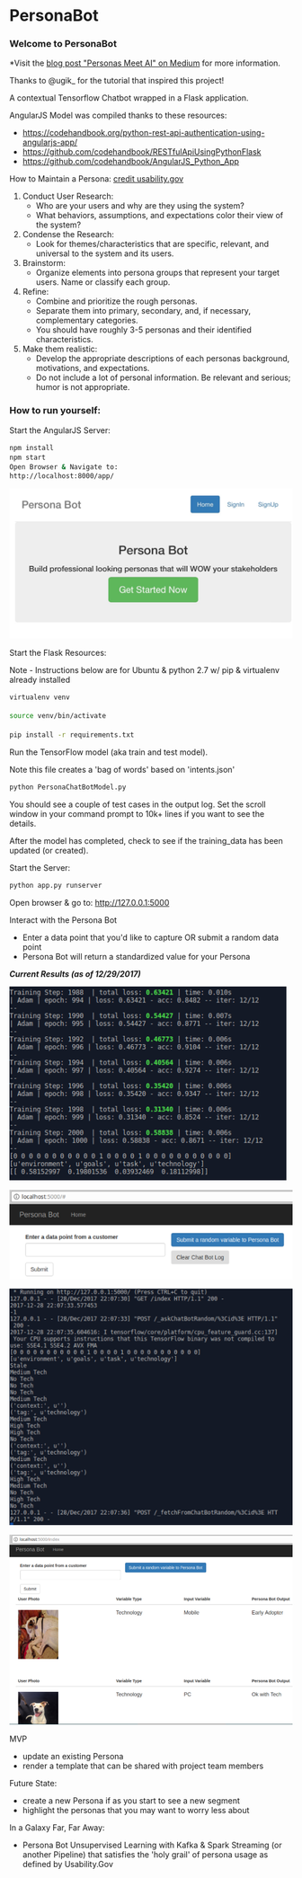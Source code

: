 # PersonaBot
### Welcome to PersonaBot

*Visit the [blog post "Personas Meet AI" on Medium](https://medium.com/@jmadden4/persona-development-meets-ai-9bf2603351d8) for more information. 

Thanks to @ugik_ for the tutorial that inspired this project!

A contextual Tensorflow Chatbot wrapped in a Flask application.

AngularJS Model was compiled thanks to these resources:
* https://codehandbook.org/python-rest-api-authentication-using-angularjs-app/
* https://github.com/codehandbook/RESTfulApiUsingPythonFlask
* https://github.com/codehandbook/AngularJS_Python_App
 

How to Maintain a Persona: [credit usability.gov](https://usability.gov/how-to-and-tools/methods/personas.html)

1) Conduct User Research:
	* Who are your users and why are they using the system? 
	* What behaviors, assumptions, and expectations color their view of the system?
2) Condense the Research: 
	* Look for themes/characteristics that are specific, relevant, and universal to the system and its users.
3) Brainstorm: 
	* Organize elements into persona groups that represent your target users. Name or classify each group.
4) Refine: 
	* Combine and prioritize the rough personas. 
	* Separate them into primary, secondary, and, if necessary, complementary categories. 
	* You should have roughly 3-5 personas and their identified characteristics.
5) Make them realistic: 
	* Develop the appropriate descriptions of each personas background, motivations, and expectations. 
	* Do not include a lot of personal information. Be relevant and serious; humor is not appropriate.



### How to run yourself: 


Start the AngularJS Server: 
```bash
npm install
npm start
Open Browser & Navigate to: 
http://localhost:8000/app/
```

![MVP Success](https://github.com/jmadden4/PersonaBot/blob/master/app/static/AngularHome.jpg "Proof of concept front-end")

Start the Flask Resources: 

Note - Instructions below are for Ubuntu & python 2.7 w/ pip & virtualenv already installed
 
```bash
virtualenv venv

source venv/bin/activate

pip install -r requirements.txt
```

Run the TensorFlow model (aka train and test model). 

Note this file creates a 'bag of words' based on 'intents.json'
```bash
python PersonaChatBotModel.py
```
You should see a couple of test cases in the output log. Set the scroll window in your command prompt to 10k+ lines if you want to see the details. 

After the model has completed, check to see if the training_data has been updated (or created). 

Start the Server:
```bash
python app.py runserver
```
Open browser & go to: http://127.0.0.1:5000


Interact with the Persona Bot
* Enter a data point that you'd like to capture OR submit a random data point
* Persona Bot will return a standardized value for your Persona

*****Current Results (as of 12/29/2017)*****

![Model Output](https://github.com/jmadden4/PersonaBot/blob/master/app/static/RunModelOutputTerminal.PNG "Model Output")

![Home Page](https://github.com/jmadden4/PersonaBot/blob/master/app/static/PersonaBotMVPHome.PNG "Home Page")

![Server Terminal View](https://github.com/jmadden4/PersonaBot/blob/master/app/static/RunServerTerminalResonse.PNG "A view of your server from the Terminal")

![MVP Success](https://github.com/jmadden4/PersonaBot/blob/master/app/static/PersonaBotMVP.PNG "Home Page now contains a response")



MVP
* update an existing Persona
* render a template that can be shared with project team members

Future State: 
* create a new Persona if as you start to see a new segment
* highlight the personas that you may want to worry less about

In a Galaxy Far, Far Away: 
* Persona Bot Unsupervised Learning with Kafka & Spark Streaming (or another Pipeline) that satisfies the 'holy grail' of persona usage as defined by Usability.Gov 



